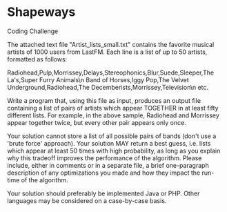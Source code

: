 Shapeways
=========

Coding Challenge

The attached text file "Artist_lists_small.txt" contains the favorite musical artists of 1000 users from LastFM. Each line is a list of up to 50 artists, formatted as follows:

Radiohead,Pulp,Morrissey,Delays,Stereophonics,Blur,Suede,Sleeper,The La's,Super Furry Animals\n
Band of Horses,Iggy Pop,The Velvet Underground,Radiohead,The Decemberists,Morrissey,Television\n
etc.

Write a program that, using this file as input, produces an output file containing a list of pairs of artists which appear TOGETHER in at least fifty different lists. For example, in the above sample, Radiohead and Morrissey appear together twice, but every other pair appears only once.

Your solution cannot store a list of all possible pairs of bands (don't use a 'brute force' approach). Your solution MAY return a best guess, i.e. lists which appear at least 50 times with high probability, as long as you explain why this tradeoff improves the performance of the algorithm. Please include, either in comments or in a separate file, a brief one-paragraph description of any optimizations you made and how they impact the run-time of the algorithm.

Your solution should preferably be implemented Java or PHP. Other languages may be considered on a case-by-case basis.
